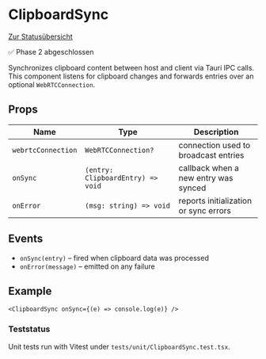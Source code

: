 # ClipboardSync

[Zur Statusübersicht](./status.md)

✅ Phase 2 abgeschlossen

Synchronizes clipboard content between host and client via Tauri IPC calls.
This component listens for clipboard changes and forwards entries over an
optional `WebRTCConnection`.

## Props

| Name               | Type                              | Description                           |
| ------------------ | --------------------------------- | ------------------------------------- |
| `webrtcConnection` | `WebRTCConnection?`               | connection used to broadcast entries  |
| `onSync`           | `(entry: ClipboardEntry) => void` | callback when a new entry was synced  |
| `onError`          | `(msg: string) => void`           | reports initialization or sync errors |

## Events

- `onSync(entry)` – fired when clipboard data was processed
- `onError(message)` – emitted on any failure

## Example

```tsx
<ClipboardSync onSync={(e) => console.log(e)} />
```

### Teststatus

Unit tests run with Vitest under `tests/unit/ClipboardSync.test.tsx`.
